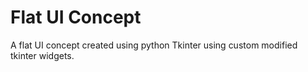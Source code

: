 # Flat UI Concept
A flat UI concept created using python Tkinter using custom modified tkinter widgets.
